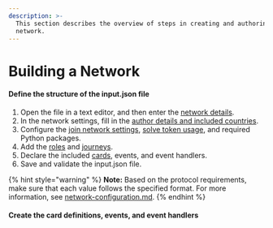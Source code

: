 ```yaml
---
description: >-
  This section describes the overview of steps in creating and authoring a
  network.
---
```


# Building a Network

#### Define the structure of the input.json file

1. Open the file in a text editor, and then enter the [network details](network-configuration.md#network-metadata).
2. In the network settings, fill in the [author details and included countries](network-configuration.md#author-details-and-countries).
3. Configure the [join network settings](network-configuration.md#join-network-settings), [solve token usage](network-configuration.md#solve-token-settings), and required Python packages.
4. Add the [roles](roles-and-journeys.md#roles) and [journeys](roles-and-journeys.md#journey).
5. Declare the included [cards](card-definitions/#cards), events, and event handlers.
6. Save and validate the input.json file.

{% hint style="warning" %}
**Note:** Based on the protocol requirements, make sure that each value follows the specified format. For more information, see [network-configuration.md](network-configuration.md "mention").
{% endhint %}

#### &#x20;Create the card definitions, events, and event handlers&#x20;
